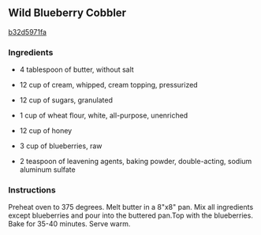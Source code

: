 ## Wild Blueberry Cobbler

[b32d5971fa](http://www.food.com/recipe/wild-blueberry-cobbler-492614)

### Ingredients

 - 4 tablespoon of butter, without salt

 - 12 cup of cream, whipped, cream topping, pressurized

 - 12 cup of sugars, granulated

 - 1 cup of wheat flour, white, all-purpose, unenriched

 - 12 cup of honey

 - 3 cup of blueberries, raw

 - 2 teaspoon of leavening agents, baking powder, double-acting, sodium aluminum sulfate

### Instructions

Preheat oven to 375 degrees. Melt butter in a 8"x8" pan. Mix all ingredients except blueberries and pour into the buttered pan.Top with the blueberries. Bake for 35-40 minutes. Serve warm.